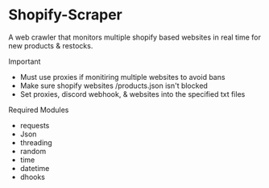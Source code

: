 # Shopify-Scraper
A web crawler that monitors multiple shopify based websites in real time for new products &amp; restocks. 

Important
- Must use proxies if monitiring multiple websites to avoid bans
- Make sure shopify websites /products.json isn't blocked
- Set proxies, discord webhook, & websites into the specified txt files

Required Modules
- requests
- Json
- threading
- random
- time
- datetime
- dhooks
